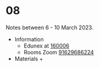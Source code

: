 # 08
Notes between 6 - 10 March 2023.

- Information
  + Edunex at [160006](https://edunex.itb.ac.id/courses/44705/preview/160006)
  + Rooms Zoom [91629686224](https://itb-ac-id.zoom.us/j/91629686224?pwd=T1dkYkordHVNZHA3UDNrbXBQbTNXQT09)
- Materials
  + 
